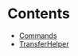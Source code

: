 

# Contents
- [Commands](Commands.sol/library.Commands.md)
- [TransferHelper](TransferHelper.sol/library.TransferHelper.md)
